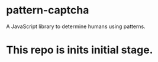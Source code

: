 # pattern-captcha
A JavaScript library to determine humans using patterns.

# This repo is inits initial stage.
